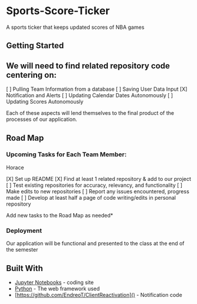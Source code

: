 # Sports-Score-Ticker
A sports ticker that keeps updated scores of NBA games
## Getting Started

## We will need to find related repository code centering on:
[ ] Pulling Team Information from a database
[ ] Saving User Data Input
[X] Notification and Alerts
[ ] Updating Calendar Dates Autonomously
[ ] Updating Scores Autonomously 

Each of these aspects will lend themselves to the final product of the processes of our application.

## Road Map 
### Upcoming Tasks for Each Team Member:
Horace 

[X] Set up README
[X] Find at least 1 related repository & add to our project
[ ] Test existing repositories for accuracy, relevancy, and functionality
[ ] Make edits to new repositories
[ ] Report any issues encountered, progress made
[ ] Develop at least half a page of code writing/edits in personal repository

Add new tasks to the Road Map as needed* 

### Deployment
Our application will be functional and presented to the class at the end of the semester 

## Built With
* [Jupyter Notebooks]() - coding site
* [Python]() - The web framework used
* [https://github.com/EndreoT/ClientReactivation]() - Notification code
